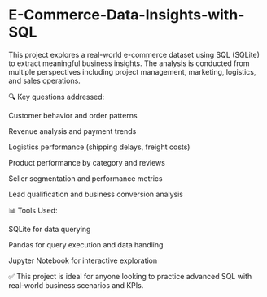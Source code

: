 # E-Commerce-Data-Insights-with-SQL

This project explores a real-world e-commerce dataset using SQL (SQLite) to extract meaningful business insights. The analysis is conducted from multiple perspectives including project management, marketing, logistics, and sales operations.

🔍 Key questions addressed:

Customer behavior and order patterns

Revenue analysis and payment trends

Logistics performance (shipping delays, freight costs)

Product performance by category and reviews

Seller segmentation and performance metrics

Lead qualification and business conversion analysis

📊 Tools Used:

SQLite for data querying

Pandas for query execution and data handling

Jupyter Notebook for interactive exploration

✅ This project is ideal for anyone looking to practice advanced SQL with real-world business scenarios and KPIs.
